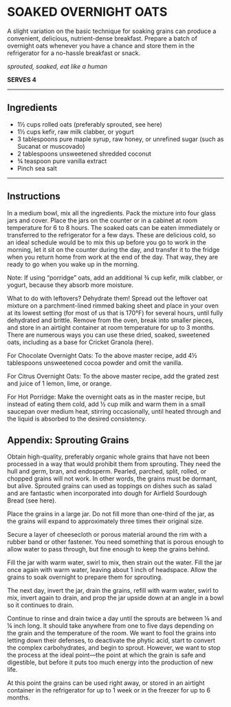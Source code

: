 # SOAKED OVERNIGHT OATS

A slight variation on the basic technique for soaking grains can produce a convenient, delicious, nutrient-dense breakfast. Prepare a batch of overnight oats whenever you have a chance and store them in the refrigerator for a no-hassle breakfast or snack.

*sprouted, soaked, eat like a human*

**SERVES 4**

---

## Ingredients
- 1½ cups rolled oats (preferably sprouted, see here)
- 1½ cups kefir, raw milk clabber, or yogurt
- 3 tablespoons pure maple syrup, raw honey, or unrefined sugar (such as Sucanat or muscovado)
- 2 tablespoons unsweetened shredded coconut
- ¾ teaspoon pure vanilla extract
- Pinch sea salt

---

## Instructions

In a medium bowl, mix all the ingredients. Pack the mixture into four glass jars and cover. Place the jars on the counter or in a cabinet at room temperature for 6 to 8 hours. The soaked oats can be eaten immediately or transferred to the refrigerator for a few days. These are delicious cold, so an ideal schedule would be to mix this up before you go to work in the morning, let it sit on the counter during the day, and transfer it to the fridge when you return home from work at the end of the day. That way, they are ready to go when you wake up in the morning.

Note:
If using “porridge” oats, add an additional ¾ cup kefir, milk clabber, or yogurt, because they absorb more moisture.

What to do with leftovers?
Dehydrate them! Spread out the leftover oat mixture on a parchment-lined rimmed baking sheet and place in your oven at its lowest setting (for most of us that is 170°F) for several hours, until fully dehydrated and brittle. Remove from the oven, break into smaller pieces, and store in an airtight container at room temperature for up to 3 months. There are numerous ways you can use these dried, soaked, sweetened oats, including as a base for Cricket Granola (here).

For Chocolate Overnight Oats:
To the above master recipe, add 4½ tablespoons unsweetened cocoa powder and omit the vanilla.

For Citrus Overnight Oats:
To the above master recipe, add the grated zest and juice of 1 lemon, lime, or orange.

For Hot Porridge:
Make the overnight oats as in the master recipe, but instead of eating them cold, add ½ cup milk and warm them in a small saucepan over medium heat, stirring occasionally, until heated through and the liquid is absorbed to the desired consistency.

## Appendix: Sprouting Grains

Obtain high-quality, preferably organic whole grains that have not been processed in a way that would prohibit them from sprouting. They need the hull and germ, bran, and endosperm. Pearled, parched, split, rolled, or chopped grains will not work. In other words, the grains must be dormant, but alive. Sprouted grains can used as toppings on dishes such as salad and are fantastic when incorporated into dough for Airfield Sourdough Bread (see here).

Place the grains in a large jar. Do not fill more than one-third of the jar, as the grains will expand to approximately three times their original size.

Secure a layer of cheesecloth or porous material around the rim with a rubber band or other fastener. You need something that is porous enough to allow water to pass through, but fine enough to keep the grains behind.

Fill the jar with warm water, swirl to mix, then strain out the water. Fill the jar once again with warm water, leaving about 1 inch of headspace. Allow the grains to soak overnight to prepare them for sprouting.

The next day, invert the jar, drain the grains, refill with warm water, swirl to mix, invert again to drain, and prop the jar upside down at an angle in a bowl so it continues to drain.

Continue to rinse and drain twice a day until the sprouts are between ⅛ and ¼ inch long. It should take anywhere from one to five days depending on the grain and the temperature of the room. We want to fool the grains into letting down their defenses, to deactivate the phytic acid, start to convert the complex carbohydrates, and begin to sprout. However, we want to stop the process at the ideal point—the point at which the grain is safe and digestible, but before it puts too much energy into the production of new life.

At this point the grains can be used right away, or stored in an airtight container in the refrigerator for up to 1 week or in the freezer for up to 6 months.
